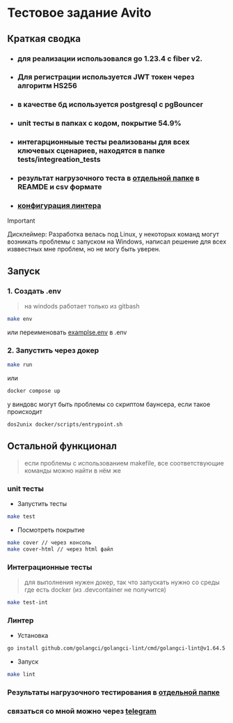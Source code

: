 # Тестовое задание Avito

## Краткая сводка

- ### для реализации использовался go 1.23.4 с fiber v2.
- ### Для регистрации используется JWT токен через алгоритм HS256
- ### в качестве бд используется postgresql с pgBouncer
- ### unit тесты в папках с кодом, покрытие 54.9%
- ### интегарционныые тесты реализованы для всех ключевых сценариев, находятся в папке tests/integreation_tests 
- ### результат нагрузочного теста в [отдельной папке](tests/stress_test) в REAMDE и csv формате
- ### [конфигурация линтера](.golangci.yaml)


> [!IMPORTANT]  
> Дисклеймер: Разработка велась под Linux, у некоторых команд могут возникать проблемы с запуском на Windows, написал решение для всех изввестных мне проблем, но не могу быть уверен.


## Запуск

### 1. Создать .env
> на windods работает только из gitbash

```sh
make env 
```

или переименовать [examplse.env](example.env) в .env


### 2. Запустить через докер
```sh
make run
```

или

```sh
docker compose up
```

у виндовс могут быть проблемы со скриптом баунсера, если такое происходит
```sh
dos2unix docker/scripts/entrypoint.sh
```

## Остальной функционал
> если проблемы с использованием makefile, все соответствующие команды можно найти в нём же
### unit тесты

- Запустить тесты
```sh
make test
```

- Посмотреть покрытие
```sh
make cover // через консоль
make cover-html // через html файл
```


### Интеграционные тесты
> для выполнения нужен докер, так что запускать нужно со среды где есть docker (из .devcontainer не получится)

```sh
make test-int
```


### Линтер

- Установка
```sh
go install github.com/golangci/golangci-lint/cmd/golangci-lint@v1.64.5
```

- Запуск
```sh
make lint
```


### Результаты нагрузочного тестирования в [отдельной папке](tests/stress_test)


### связаться со мной можно через [telegram](https://t.me/PanHater)